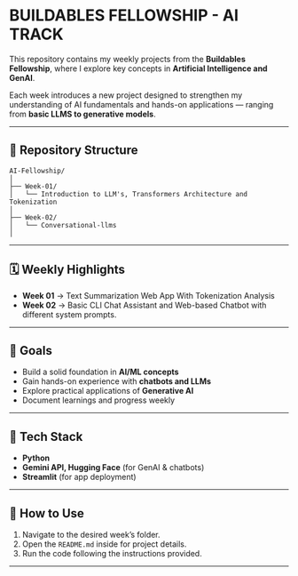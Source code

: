# BUILDABLES FELLOWSHIP - AI TRACK

This repository contains my weekly projects from the **Buildables Fellowship**, where I explore key concepts in **Artificial Intelligence and GenAI**.

Each week introduces a new project designed to strengthen my understanding of AI fundamentals and hands-on applications — ranging from **basic LLMS to generative models**.

---

## 📂 Repository Structure

```
AI-Fellowship/
│
├── Week-01/
│   └── Introduction to LLM's, Transformers Architecture and Tokenization
│
├── Week-02/
│   └── Conversational-llms 
│

```

---

## 🗓 Weekly Highlights

* **Week 01** → Text Summarization Web App With Tokenization Analysis
* **Week 02** → Basic CLI Chat Assistant and Web-based Chatbot with different system prompts.

---

## 🎯 Goals

* Build a solid foundation in **AI/ML concepts**
* Gain hands-on experience with **chatbots and LLMs**
* Explore practical applications of **Generative AI**
* Document learnings and progress weekly

---

## 🔧 Tech Stack

* **Python** 
* **Gemini API, Hugging Face** (for GenAI & chatbots)
* **Streamlit** (for app deployment)

---

## 📖 How to Use

1. Navigate to the desired week’s folder.
2. Open the `README.md` inside for project details.
3. Run the code following the instructions provided.

---

